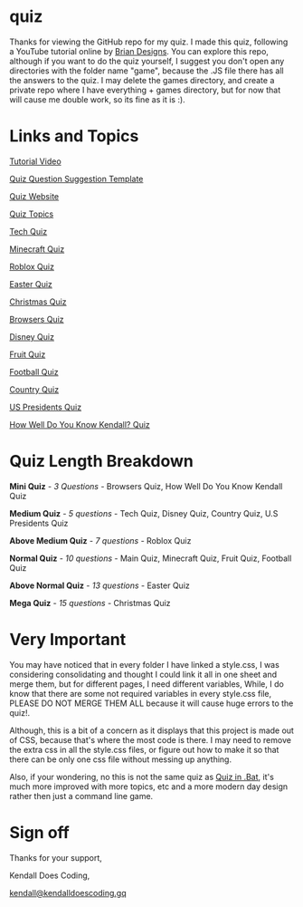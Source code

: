 # quiz

Thanks for viewing the GitHub repo for my quiz.
I made this quiz, following a YouTube tutorial online by [Brian Designs](https://www.youtube.com/channel/UCsKsymTY_4BYR-wytLjex7A). You can explore this repo, although if you want to do the quiz yourself, I suggest you don't open any directories with the folder name "game", because the .JS file there has all the answers to the quiz. I may delete the games directory, and create a private repo where I have everything + games directory, but for now that will cause me double work, so its fine as it is :).

# Links and Topics

[Tutorial Video](https://www.youtube.com/watch?v=f4fB9Xg2JEY)

[Quiz Question Suggestion Template](https://www.youtube.com/watch?v=KrGfq0vXEkc)

[Quiz Website](https://kendalldoescoding.gq/quiz)

[Quiz Topics](https://quiz.kendalldoescoding.gq/topics)

[Tech Quiz](https://quiz.kendalldoescoding.gq/tech)

[Minecraft Quiz](https://quiz.kendalldoescoding.gq/minecraft)

[Roblox Quiz](https://quiz.kendalldoescoding.gq/roblox)

[Easter Quiz](https://quiz.kendalldoescoding.gq/easter)

[Christmas Quiz](https://kendalldoescoding.gq/christmasquiz)

[Browsers Quiz](https://quiz.kendalldoescoding.gq/browsers)

[Disney Quiz](https://quiz.kendalldoescoding.gq/disney)

[Fruit Quiz](https://quiz.kendalldoescoding.gq/fruit)

[Football Quiz](https://quiz.kendalldoescoding.gq/football)

[Country Quiz](https://quiz.kendalldoescoding.gq/countries)

[US Presidents Quiz](https://quiz.kendalldoescoding.gq/presidents)

[How Well Do You Know Kendall? Quiz](https://quiz.kendalldoescoding.gq/How-Well-Do-You-Know-Kendall)

# Quiz Length Breakdown

**Mini Quiz** - _3 Questions_ - Browsers Quiz, How Well Do You Know Kendall Quiz

**Medium Quiz** - _5 questions_ - Tech Quiz, Disney Quiz, Country Quiz, U.S Presidents Quiz

**Above Medium Quiz** - _7 questions_ - Roblox Quiz

**Normal Quiz** - _10 questions_ - Main Quiz, Minecraft Quiz, Fruit Quiz, Football Quiz

**Above Normal Quiz** - _13 questions_ - Easter Quiz

**Mega Quiz** - _15 questions_ - Christmas Quiz

# Very Important

You may have noticed that in every folder I have linked a style.css, I was considering consolidating and thought I could link it all in one sheet and merge them, but for different pages, I need different variables, While, I do know that there are some not required variables in every style.css file, PLEASE DO NOT MERGE THEM ALL because it will cause huge errors to the quiz!.

Although, this is a bit of a concern as it displays that this project is made out of CSS, because that's where the most code is there. I may need to remove the extra css in all the style.css files, or figure out how to make it so that there can be only one css file without messing up anything.

Also, if your wondering, no this is not the same quiz as [Quiz in .Bat](https://github.com/KendallDoesCoding/Quiz-in-.bat), it's much more improved with more topics, etc and a more modern day design rather then just a command line game.

# Sign off

Thanks for your support,

Kendall Does Coding,

kendall@kendalldoescoding.gq
